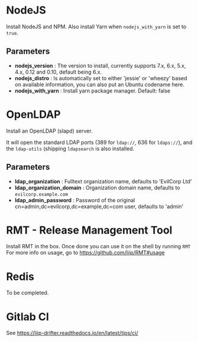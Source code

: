 # NodeJS

Install NodeJS and NPM. Also install Yarn when `nodejs_with_yarn` is set to `true`.

## Parameters

* **nodejs_version** : The version to install, currently supports 7.x, 6.x, 5.x, 4.x, 0.12 and 0.10, default being 6.x.
* **nodejs_distro** : Is automatically set to either 'jessie' or 'wheezy' based on available information, you can also put an Ubuntu codename here.
* **nodejs_with_yarn** : Install yarn package manager. Default: false

# OpenLDAP

Install an OpenLDAP (slapd) server.

It will open the standard LDAP ports (389 for `ldap://`, 636 for `ldaps://`), and the `ldap-utils` (shipping `ldapsearch` is also installed.

## Parameters

* **ldap_organization** : Fulltext organization name, defaults to 'EvilCorp Ltd'
* **ldap_organization_domain** : Organization domain name, defaults to `evilcorp.example.com`
* **ldap_admin_password** : Password of the original cn=admin,dc=evilcorp,dc=example,dc=com user, defaults to 'admin'

# RMT - Release Management Tool

Install RMT in the box. Once done you can use it on the shell by running `RMT`
For more info on usage, go to https://github.com/liip/RMT#usage

# Redis

To be completed.

# Gitlab CI

See https://liip-drifter.readthedocs.io/en/latest/tips/ci/
